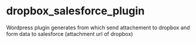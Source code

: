 # dropbox_salesforce_plugin
Wordpress plugin generates from which send attachement to dropbox and form data to salesforce (attachment url of dropbox)

